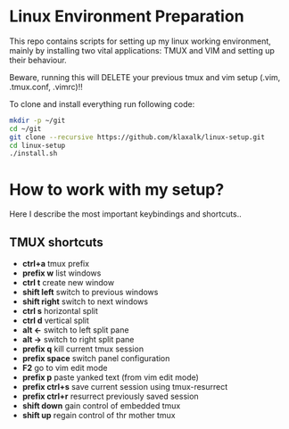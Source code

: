 # Linux Environment Preparation

This repo contains scripts for setting up my linux working environment, mainly by
installing two vital applications: TMUX and VIM and setting up their behaviour.

Beware, running this will DELETE your previous tmux and vim setup (.vim, .tmux.conf, .vimrc)!!

To clone and install everything run following code:

```bash
mkdir -p ~/git
cd ~/git
git clone --recursive https://github.com/klaxalk/linux-setup.git
cd linux-setup
./install.sh
```
# How to work with my setup?

Here I describe the most important keybindings and shortcuts..

## TMUX shortcuts

- **ctrl+a** tmux prefix
- **prefix w** list windows
- **ctrl t** create new window
- **shift left** switch to previous windows
- **shift right** switch to next windows
- **ctrl s** horizontal split
- **ctrl d** vertical split
- **alt <-** switch to left split pane
- **alt ->** switch to right split pane
- **prefix q** kill current tmux session
- **prefix space** switch panel configuration
- **F2** go to vim edit mode
- **prefix p** paste yanked text (from vim edit mode)
- **prefix ctrl+s** save current session using tmux-resurrect
- **prefix ctrl+r** resurrect previously saved session
- **shift down** gain control of embedded tmux
- **shift up** regain control of thr mother tmux
